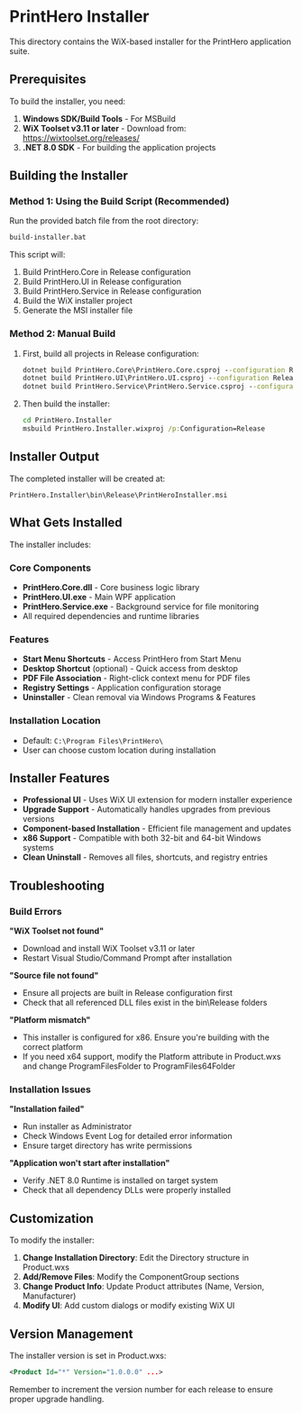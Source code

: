 # PrintHero Installer

This directory contains the WiX-based installer for the PrintHero application suite.

## Prerequisites

To build the installer, you need:

1. **Windows SDK/Build Tools** - For MSBuild
2. **WiX Toolset v3.11 or later** - Download from: https://wixtoolset.org/releases/
3. **.NET 8.0 SDK** - For building the application projects

## Building the Installer

### Method 1: Using the Build Script (Recommended)

Run the provided batch file from the root directory:

```cmd
build-installer.bat
```

This script will:
1. Build PrintHero.Core in Release configuration
2. Build PrintHero.UI in Release configuration  
3. Build PrintHero.Service in Release configuration
4. Build the WiX installer project
5. Generate the MSI installer file

### Method 2: Manual Build

1. First, build all projects in Release configuration:
   ```cmd
   dotnet build PrintHero.Core\PrintHero.Core.csproj --configuration Release
   dotnet build PrintHero.UI\PrintHero.UI.csproj --configuration Release
   dotnet build PrintHero.Service\PrintHero.Service.csproj --configuration Release
   ```

2. Then build the installer:
   ```cmd
   cd PrintHero.Installer
   msbuild PrintHero.Installer.wixproj /p:Configuration=Release
   ```

## Installer Output

The completed installer will be created at:
```
PrintHero.Installer\bin\Release\PrintHeroInstaller.msi
```

## What Gets Installed

The installer includes:

### Core Components
- **PrintHero.Core.dll** - Core business logic library
- **PrintHero.UI.exe** - Main WPF application
- **PrintHero.Service.exe** - Background service for file monitoring
- All required dependencies and runtime libraries

### Features
- **Start Menu Shortcuts** - Access PrintHero from Start Menu
- **Desktop Shortcut** (optional) - Quick access from desktop
- **PDF File Association** - Right-click context menu for PDF files
- **Registry Settings** - Application configuration storage
- **Uninstaller** - Clean removal via Windows Programs & Features

### Installation Location
- Default: `C:\Program Files\PrintHero\`
- User can choose custom location during installation

## Installer Features

- **Professional UI** - Uses WiX UI extension for modern installer experience
- **Upgrade Support** - Automatically handles upgrades from previous versions
- **Component-based Installation** - Efficient file management and updates
- **x86 Support** - Compatible with both 32-bit and 64-bit Windows systems
- **Clean Uninstall** - Removes all files, shortcuts, and registry entries

## Troubleshooting

### Build Errors

**"WiX Toolset not found"**
- Download and install WiX Toolset v3.11 or later
- Restart Visual Studio/Command Prompt after installation

**"Source file not found"**
- Ensure all projects are built in Release configuration first
- Check that all referenced DLL files exist in the bin\Release folders

**"Platform mismatch"**
- This installer is configured for x86. Ensure you're building with the correct platform
- If you need x64 support, modify the Platform attribute in Product.wxs and change ProgramFilesFolder to ProgramFiles64Folder

### Installation Issues

**"Installation failed"**
- Run installer as Administrator
- Check Windows Event Log for detailed error information
- Ensure target directory has write permissions

**"Application won't start after installation"**
- Verify .NET 8.0 Runtime is installed on target system
- Check that all dependency DLLs were properly installed

## Customization

To modify the installer:

1. **Change Installation Directory**: Edit the Directory structure in Product.wxs
2. **Add/Remove Files**: Modify the ComponentGroup sections
3. **Change Product Info**: Update Product attributes (Name, Version, Manufacturer)
4. **Modify UI**: Add custom dialogs or modify existing WiX UI

## Version Management

The installer version is set in Product.wxs:
```xml
<Product Id="*" Version="1.0.0.0" ...>
```

Remember to increment the version number for each release to ensure proper upgrade handling.